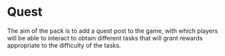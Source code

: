 # Quest
The aim of the pack is to add a quest post to the game, with which players will be able to interact to obtain different tasks that will grant rewards appropriate to the difficulty of the tasks.
